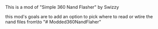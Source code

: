 This is a mod of "Simple 360 Nand Flasher" by Swizzy

this mod's goals are to add an option to pick where to read or wtire the nand files from\to
"# Modded360NandFlaher" 

